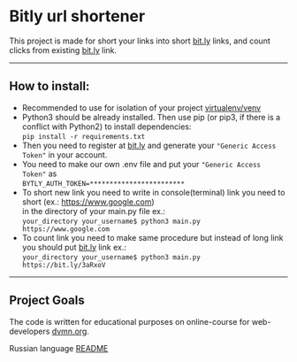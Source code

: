 # Bitly url shortener 

This project is made for short your links into short [bit.ly](https://app.bitly.com/) links, and count clicks from existing [bit.ly](https://app.bitly.com/) link.<br>

---

## How to install: 
- Recommended to use for isolation of your project [virtualenv/venv](https://docs.python.org/3/library/venv.html)
- Python3 should be already installed. Then use pip (or pip3, if there is a conflict with Python2) to install dependencies:<br>
```pip install -r requirements.txt```
- Then you need to register at [bit.ly](https://app.bitly.com/) and generate your  `"Generic Access Token"` in your account.
- You need to make our own .env file and put your `"Generic Access Token"` as <br>
```BYTLY_AUTH_TOKEN=************************```
- To short new link you need to write in console(terminal) link you need to short (ex.: https://www.google.com)  
in the directory of your main.py file ex.: <br>
```your_directory your_username$ python3 main.py https://www.google.com``` <br>
- To count link you need to make same procedure but instead of long link you should put [bit.ly](https://app.bitly.com/) link ex.:<br>
 ```your_directory your_username$ python3 main.py  https://bit.ly/3aRxoV```

---

## Project Goals
The code is written for educational purposes on online-course for web-developers [dvmn.org](https://dvmn.org/).

Russian language [README](https://github.com/A1exander-Pro/bitly-shorterer/blob/main/README_RU.md)

